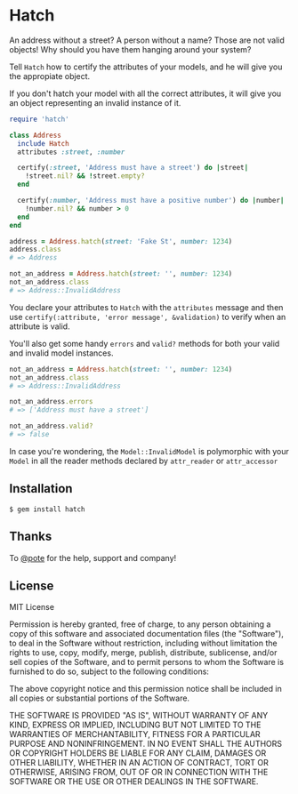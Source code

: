 Hatch
=====

An address without a street? A person without a name? Those are not valid objects!
Why should you have them hanging around your system?

Tell ```Hatch``` how to certify the attributes of your models, and he will give you
the appropiate object.

If you don't hatch your model with all the correct attributes, it will give you
an object representing an invalid instance of it.

```ruby
require 'hatch'

class Address
  include Hatch
  attributes :street, :number

  certify(:street, 'Address must have a street') do |street|
    !street.nil? && !street.empty?
  end

  certify(:number, 'Address must have a positive number') do |number|
    !number.nil? && number > 0
  end
end

address = Address.hatch(street: 'Fake St', number: 1234)
address.class
# => Address

not_an_address = Address.hatch(street: '', number: 1234)
not_an_address.class
# => Address::InvalidAddress
```

You declare your attributes to ```Hatch``` with the ```attributes``` message and
then use ```certify(:attribute, 'error message', &validation)``` to verify when an
attribute is valid.

You'll also get some handy ```errors``` and ```valid?``` methods for both your valid
and invalid model instances.

```ruby
not_an_address = Address.hatch(street: '', number: 1234)
not_an_address.class
# => Address::InvalidAddress

not_an_address.errors
# => ['Address must have a street']

not_an_address.valid?
# => false
```

In case you're wondering, the ```Model::InvalidModel``` is polymorphic with your
```Model``` in all the reader methods declared by ```attr_reader``` or ```attr_accessor```

Installation
------------

    $ gem install hatch

Thanks
------

To [@pote](https://github.com/pote) for the help, support and company!

License
-------

MIT License

Permission is hereby granted, free of charge, to any person obtaining
a copy of this software and associated documentation files (the
"Software"), to deal in the Software without restriction, including
without limitation the rights to use, copy, modify, merge, publish,
distribute, sublicense, and/or sell copies of the Software, and to
permit persons to whom the Software is furnished to do so, subject to
the following conditions:

The above copyright notice and this permission notice shall be
included in all copies or substantial portions of the Software.

THE SOFTWARE IS PROVIDED "AS IS", WITHOUT WARRANTY OF ANY KIND,
EXPRESS OR IMPLIED, INCLUDING BUT NOT LIMITED TO THE WARRANTIES OF
MERCHANTABILITY, FITNESS FOR A PARTICULAR PURPOSE AND
NONINFRINGEMENT. IN NO EVENT SHALL THE AUTHORS OR COPYRIGHT HOLDERS BE
LIABLE FOR ANY CLAIM, DAMAGES OR OTHER LIABILITY, WHETHER IN AN ACTION
OF CONTRACT, TORT OR OTHERWISE, ARISING FROM, OUT OF OR IN CONNECTION
WITH THE SOFTWARE OR THE USE OR OTHER DEALINGS IN THE SOFTWARE.

